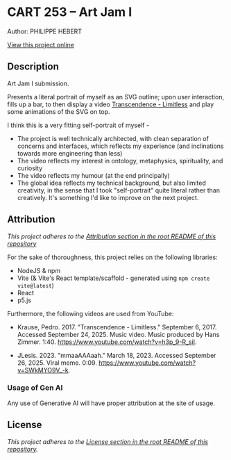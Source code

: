 # CART 253 – Art Jam I

Author: PHILIPPE HEBERT

[View this project online](https://philippefutureboy.github.io/cu-cart253/projects/art-jam-i)

## Description

Art Jam I submission.

Presents a literal portrait of myself as an SVG outline; upon user interaction, fills
up a bar, to then display a video [Transcendence - Limitless](https://www.youtube.com/watch?v=h3p_9-R_siI) and play some animations of the SVG on top.

I think this is a very fitting self-portrait of myself -

- The project is well technically architected, with clean separation of concerns and interfaces, which reflects my experience (and inclinations towards more engineering than less)
- The video reflects my interest in ontology, metaphysics, spirituality, and curiosity
- The video reflects my humour (at the end principally)
- The global idea reflects my technical background, but also limited creativity, in the sense that I took "self-portrait" quite literal rather than creatively. It's something I'd like to improve on the next project.

## Attribution

_This project adheres to the [Attribution section in the root README of this repository](https://github.com/philippefutureboy/cu-cart253/#Attribution)_

For the sake of thoroughness, this project relies on the following libraries:

- NodeJS & npm
- Vite (& Vite's React template/scaffold - generated using `npm create vite@latest`)
- React
- p5.js

Furthermore, the following videos are used from YouTube:

- Krause, Pedro. 2017. "Transcendence - Limitless." September 6, 2017. Accessed September 24, 2025. Music video. Music produced by Hans Zimmer. 1:40. https://www.youtube.com/watch?v=h3p_9-R_siI.

- JLesis. 2023. "mmaaAAAaah." March 18, 2023. Accessed September 26, 2025. Viral meme. 0:09. https://www.youtube.com/watch?v=SWkMYO9V_-k.

### Usage of Gen AI

Any use of Generative AI will have proper attribution at the site of usage.

## License

_This project adheres to the [License section in the root README of this repository](https://github.com/philippefutureboy/cu-cart253/#License)._
